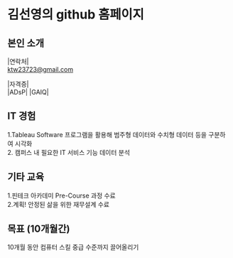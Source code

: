 # 김선영의 github 홈페이지
## 본인 소개

|연락처| <br>
ktw23723@gmail.com

|자격증| <br>
|ADsP|
|GAIQ|

## IT 경험

1.Tableau Software 프로그램을 활용해 범주형 데이터와 수치형 데이터 등을 구분하여 시각화<br>
2. 캠퍼스 내 필요한 IT 서비스 기능 데이터 분석

## 기타 교육 

1.핀테크 아카데미 Pre-Course 과정 수료  <br>
2.계획! 안정된 삶을 위한 재무설계 수료 <br>

## 목표 (10개월간) 

10개월 동안 컴퓨터 스킬 중급 수준까지 끌어올리기 <br>






